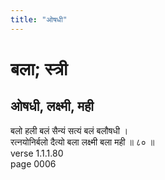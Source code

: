 ```yaml
---
title: "ओषधी"
---
```


# बला; स्त्री
## ओषधी, लक्ष्मी, मही
बलो हली बलं सैन्यं सत्यं बलं बलौषधी ।<br />रत्नयोनिर्बलो दैत्यो बला लक्ष्मी बला मही ॥ ८० ॥<br />verse 1.1.1.80<br />page 0006

